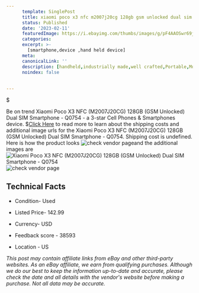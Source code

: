 ```yaml
---
      template: SinglePost
      title: xiaomi poco x3 nfc m2007j20cg 128gb gsm unlocked dual sim smartphone q0754
      status: Published
      date: '2023-02-11'
      featuredImage: https://i.ebayimg.com/thumbs/images/g/pF4AAOSwr69j5TBq/s-l225.jpg
      categories: 
      excerpt: >-
        [smartphone,device ,hand held device]
      meta:
      canonicalLink: ''
      description: [handheld,industrially made,well crafted,Portable,Mobile,Compact,Convenient,Lightweight,Maneuverable,Man-portable,Miniature,Carriable,Hand-held,Light,Holdable,Transportable,Mobile device,Pocket-sized,On-the-go,Wireless,Cordless,Compact size,Convenient size, smartphone,device ,hand held device]
      noindex: false
      
        
---
```

$

Be on trend Xiaomi Poco X3 NFC (M2007J20CG) 128GB (GSM Unlocked) Dual SIM Smartphone - Q0754 - a 3-star Cell Phones & Smartphones device.
$[Click Here](https://www.ebay.com/itm/134443921216?hash=item1f4d7b6f40%3Ag%3ApF4AAOSwr69j5TBq&mkevt=1&mkcid=1&mkrid=711-53200-19255-0&campid=%253CePNCampaignId%253E&customid=%253CreferenceId%253E&toolid=10049) to read more to learn about the shipping costs and additional image urls for the Xiaomi Poco X3 NFC (M2007J20CG) 128GB (GSM Unlocked) Dual SIM Smartphone - Q0754. Shipping cost is undefined. Here is how the product looks ![check vendor page](https://i.ebayimg.com/thumbs/images/g/pF4AAOSwr69j5TBq/s-l225.jpg)and the additional images are![Xiaomi Poco X3 NFC (M2007J20CG) 128GB (GSM Unlocked) Dual SIM Smartphone - Q0754](https://i.ebayimg.com/images/g/pF4AAOSwr69j5TBq/s-l1600.jpg)![check vendor page](https://origin-galleryplus.ebayimg.com/ws/web/134443921216_2_0_1/225x225.jpg,https://origin-galleryplus.ebayimg.com/ws/web/134443921216_3_0_1/225x225.jpg,https://origin-galleryplus.ebayimg.com/ws/web/134443921216_4_0_1/225x225.jpg,https://origin-galleryplus.ebayimg.com/ws/web/134443921216_5_0_1/225x225.jpg,https://origin-galleryplus.ebayimg.com/ws/web/134443921216_6_0_1/225x225.jpg,https://origin-galleryplus.ebayimg.com/ws/web/134443921216_7_0_1/225x225.jpg,https://origin-galleryplus.ebayimg.com/ws/web/134443921216_8_0_1/225x225.jpg,https://origin-galleryplus.ebayimg.com/ws/web/134443921216_9_0_1/225x225.jpg)



 ## Technical Facts 



     
      

 - Condition- Used 


      

 - Listed Price- 142.99 


      

 - Currency- USD 


      

 - Feedback score - 38593 


      

 - Location - US 


      
      

 *_This post may contain affiliate links from eBay and other third-party websites. As an eBay affiliate, we earn from qualifying purchases. Although we do our best to keep the information up-to-date and accurate, please check the date and all details with the vendor's website before making a purchase. Not all data may be accurate._*






